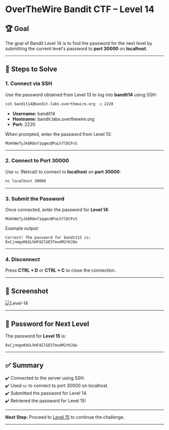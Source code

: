 
# OverTheWire Bandit CTF – Level 14

## 🏆 **Goal**  
The goal of Bandit Level 14 is to find the password for the next level by submitting the current level's password to **port 30000** on **localhost**.

---

## 🚀 **Steps to Solve**

### 1. **Connect via SSH**  
Use the password obtained from Level 13 to log into **bandit14** using SSH:

```bash
ssh bandit14@bandit.labs.overthewire.org -p 2220
```

- **Username:** bandit14  
- **Hostname:** bandit.labs.overthewire.org  
- **Port:** 2220  

When prompted, enter the password from Level 13:

```
MU4VWeTyJk8ROof1qqmcBPaLh7lDCPvS
```

---

### 2. **Connect to Port 30000**  
Use `nc` (Netcat) to connect to **localhost** on **port 30000**:

```bash
nc localhost 30000
```

---

### 3. **Submit the Password**  
Once connected, enter the password for **Level 14**:

```
MU4VWeTyJk8ROof1qqmcBPaLh7lDCPvS
```

Example output:
```
Correct! The password for bandit15 is:
8xCjnmgoKbGLhHFAZlGE5Tmu4M2tKJQo
```

---

### 4. **Disconnect**  
Press **CTRL + D** or **CTRL + C** to close the connection.

---

## 📸 **Screenshot**  
![Level-14](https://github.com/user-attachments/assets/e79317e4-6d9a-40be-9c01-5c13f4410e46)


---

## 🔑 **Password for Next Level**  
The password for **Level 15** is:

```
8xCjnmgoKbGLhHFAZlGE5Tmu4M2tKJQo
```

---

## ✅ **Summary**  
✔️ Connected to the server using SSH.  
✔️ Used `nc` to connect to port 30000 on localhost.  
✔️ Submitted the password for Level 14.  
✔️ Retrieved the password for Level 15!  

---

**Next Step:** Proceed to [Level 15](https://overthewire.org/wargames/bandit/bandit15.html) to continue the challenge.  

---

